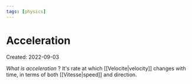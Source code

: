 ```yaml
---
tags: [physics] 
---
```

# Acceleration
Created: 2022-09-03

*What is acceleration*
?
It's rate at which [[Velocite|velocity]] changes with time, in terms of both [[Vitesse|speed]] and direction.
<!--ID: 1664475094974-->

<!--SR:!2022-10-29,41,290-->

